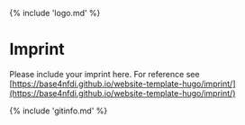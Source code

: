 {% include 'logo.md' %}

# Imprint

Please include your imprint here. For reference see [https://base4nfdi.github.io/website-template-hugo/imprint/](https://base4nfdi.github.io/website-template-hugo/imprint/)

{% include 'gitinfo.md' %}
